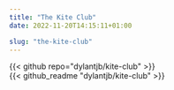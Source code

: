 ```yaml
---
title: "The Kite Club"
date: 2022-11-20T14:15:11+01:00

slug: "the-kite-club"
---
```


{{< github repo="dylantjb/kite-club" >}}
<br>
{{< github_readme "dylantjb/kite-club" >}}
